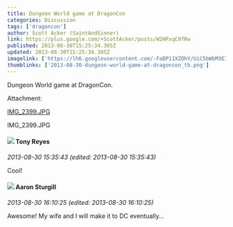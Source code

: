 ```yaml
---
title: Dungeon World game at DragonCon
categories: Discussion
tags: ['dragoncon']
author: Scott Acker (SaintAndSinner)
link: https://plus.google.com/+ScottAcker/posts/W2HPxqC9fRw
published: 2013-08-30T15:25:34.305Z
updated: 2013-08-30T15:25:34.305Z
imagelink: ['https://lh6.googleusercontent.com/-FaDP11XZOhY/UiC5bWbM3EI/AAAAAAAAIAw/oEdVRdyMO5w/s1600/photo.jpg']
thumblinks: ['2013-08-30-dungeon-world-game-at-dragoncon_tb.png']
---
```


Dungeon World game at DragonCon. 


Attachment:

<a href='https://plus.google.com/photos/107657261121740797726/albums/5917933789025730705/5917933789892107330?sqi=100084733231320276299&sqsi=495ab0e7-7352-40c7-9718-677d19c9273e'>IMG_2399.JPG</a>


IMG_2399.JPG
<div id='comment z12rcnsgqofog5khh04cepkrkqqdsbqxh10'>
  <h4><img src='{{site.baseurl}}//images/avatars/106103168261908344977_photo.jpg'> Tony Reyes</h4>
      <p><cite>2013-08-30 15:35:43 (edited: 2013-08-30 15:35:43)</cite></p>
        <p>Cool! </p>
</div>
        

<div id='comment z12rcnsgqofog5khh04cepkrkqqdsbqxh10'>
  <h4><img src='{{site.baseurl}}//images/avatars/107505499101881653272_photo.jpg'> Aaron Sturgill</h4>
      <p><cite>2013-08-30 16:10:25 (edited: 2013-08-30 16:10:25)</cite></p>
        <p>Awesome! My wife and I will make it to DC eventually...</p>
</div>
        
